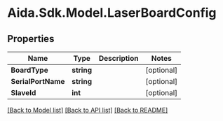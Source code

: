 # Aida.Sdk.Model.LaserBoardConfig

## Properties

Name | Type | Description | Notes
------------ | ------------- | ------------- | -------------
**BoardType** | **string** |  | [optional] 
**SerialPortName** | **string** |  | [optional] 
**SlaveId** | **int** |  | [optional] 

[[Back to Model list]](../README.md#documentation-for-models) [[Back to API list]](../README.md#documentation-for-api-endpoints) [[Back to README]](../README.md)

